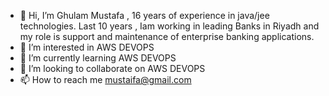 - 👋 Hi, I’m Ghulam Mustafa , 16 years of experience in java/jee technologies. Last 10 years , Iam working in leading Banks in Riyadh and my role is support and maintenance of enterprise banking applications.
- 👀 I’m interested in AWS DEVOPS
- 🌱 I’m currently learning AWS DEVOPS
- 💞️ I’m looking to collaborate on AWS DEVOPS
- 📫 How to reach me mustaifa@gmail.com

<!---
mustaifa/mustaifa is a ✨ special ✨ repository because its `README.md` (this file) appears on your GitHub profile.
You can click the Preview link to take a look at your changes.
--->
